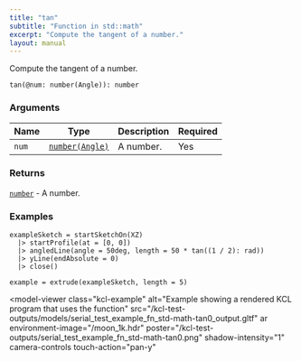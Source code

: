 ```yaml
---
title: "tan"
subtitle: "Function in std::math"
excerpt: "Compute the tangent of a number."
layout: manual
---
```


Compute the tangent of a number.

```kcl
tan(@num: number(Angle)): number
```



### Arguments

| Name | Type | Description | Required |
|----------|------|-------------|----------|
| `num` | [`number(Angle)`](/docs/kcl-std/types/std-types-number) | A number. | Yes |

### Returns

[`number`](/docs/kcl-std/types/std-types-number) - A number.


### Examples

```kcl
exampleSketch = startSketchOn(XZ)
  |> startProfile(at = [0, 0])
  |> angledLine(angle = 50deg, length = 50 * tan((1 / 2): rad))
  |> yLine(endAbsolute = 0)
  |> close()

example = extrude(exampleSketch, length = 5)

```


<model-viewer
  class="kcl-example"
  alt="Example showing a rendered KCL program that uses the  function"
  src="/kcl-test-outputs/models/serial_test_example_fn_std-math-tan0_output.gltf"
  ar
  environment-image="/moon_1k.hdr"
  poster="/kcl-test-outputs/serial_test_example_fn_std-math-tan0.png"
  shadow-intensity="1"
  camera-controls
  touch-action="pan-y"
>
</model-viewer>


